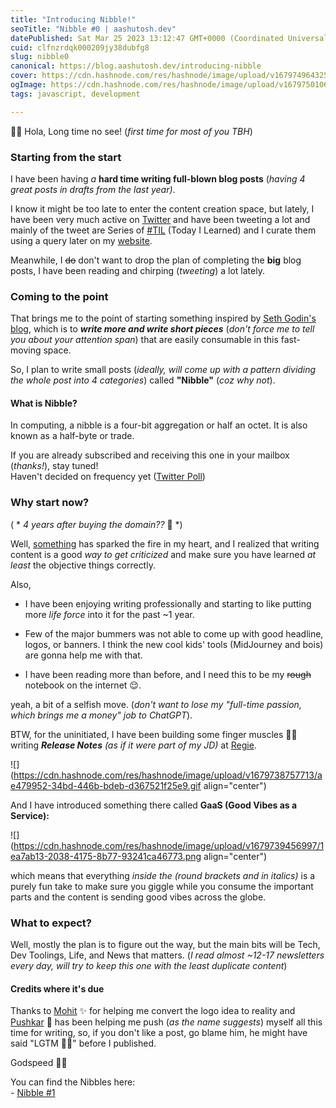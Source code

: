 ```yaml
---
title: "Introducing Nibble!"
seoTitle: "Nibble #0 | aashutosh.dev"
datePublished: Sat Mar 25 2023 13:12:47 GMT+0000 (Coordinated Universal Time)
cuid: clfnzrdqk000209jy38dubfg8
slug: nibble0
canonical: https://blog.aashutosh.dev/introducing-nibble
cover: https://cdn.hashnode.com/res/hashnode/image/upload/v1679749643256/0892e930-9303-4c4a-b32b-016d79bb641a.png
ogImage: https://cdn.hashnode.com/res/hashnode/image/upload/v1679750106231/b6d01ed3-6b85-456b-8b26-ddd4e57e88fb.png
tags: javascript, development

---
```


👋🏻 Hola, Long time no see! (*first time for most of you TBH*)

### Starting from the start

I have been having *a* **hard time writing full-blown blog posts** (*having 4 great posts in drafts from the last year)*.

I know it might be too late to enter the content creation space, but lately, I have been very much active on [Twitter](https://twitter.com/AashutoshRathi) and have been tweeting a lot and mainly of the tweet are Series of [#TIL](https://aashutosh.dev/til/) (Today I Learned) and I curate them using a query later on my [website](https://aashutosh.dev).

Meanwhile, I <s>do</s> don't want to drop the plan of completing the **big** blog posts, I have been reading and chirping (*tweeting*) a lot lately.

### Coming to the point

That brings me to the point of starting something inspired by [Seth Godin's blog](https://seths.blog/), which is to ***write more and write short pieces*** (*don't force me to tell you about your attention span*) that are easily consumable in this fast-moving space.

So, I plan to write small posts (*ideally, will come up with a pattern dividing the whole post into 4 categories*) called **"Nibble"** (*coz why not*).

#### What is Nibble?

In computing, a nibble is a four-bit aggregation or half an octet. It is also known as a half-byte or trade.

If you are already subscribed and receiving this one in your mailbox (*thanks!*), stay tuned!  
Haven't decided on frequency yet ([Twitter Poll](https://twitter.com/AashutoshRathi/status/1639617444917518341))

### Why start now?

( \* *4 years after buying the domain??* 🤫 \*)

Well, [something](https://daily.dev/blog/seed-round) has sparked the fire in my heart, and I realized that writing content is a good *way to get criticized* and make sure you have learned *at least* the objective things correctly.

Also,

* I have been enjoying writing professionally and starting to like putting more *life force* into it for the past ~1 year.
    
* Few of the major bummers was not able to come up with good headline, logos, or banners. I think the new cool kids' tools (MidJourney and bois) are gonna help me with that.
    
* I have been reading more than before, and I need this to be my <s>rough</s> notebook on the internet 😌.
    

yeah, a bit of a selfish move. (*don't want to lose my "full-time passion, which brings me a money" job to ChatGPT*).

BTW, for the uninitiated, I have been building some finger muscles 💪🏻 writing ***Release Notes*** *(as if it were part of my JD)* at [Regie](https://regie.ai).

![](https://cdn.hashnode.com/res/hashnode/image/upload/v1679738757713/ae479952-34bd-446b-bdeb-d367521f25e9.gif align="center")

And I have introduced something there called **GaaS (Good Vibes as a Service):**

![](https://cdn.hashnode.com/res/hashnode/image/upload/v1679739456997/1ea7ab13-2038-4175-8b77-93241ca46773.png align="center")

which means that everything *inside the (round brackets and in italics)* is a purely fun take to make sure you giggle while you consume the important parts and the content is sending good vibes across the globe.

### What to expect?

Well, mostly the plan is to figure out the way, but the main bits will be Tech, Dev Toolings, Life, and News that matters. (*I read almost ~12-17 newsletters every day, will try to keep this one with the least duplicate content*)

#### Credits where it's due

Thanks to [Mohit](https://only4.dev) ✨ for helping me convert the logo idea to reality and [Pushkar](https://www.thepushkarp.com/) 🤝 has been helping me push (*as the name suggests*) myself all this time for writing, so, if you don't like a post, go blame him, he might have said "LGTM 👍🏻" before I published.

Godspeed 🖖🏻

You can find the Nibbles here:  
\- [Nibble #1](https://hashnode.com/post/clfzf0v7k000709lgbwow62c4)
